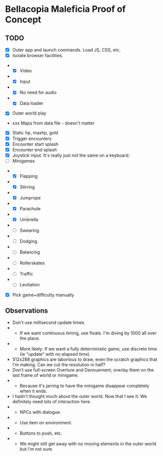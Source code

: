 # Bellacopia Maleficia Proof of Concept

## TODO

- [x] Outer app and launch commands. Load JS, CSS, etc.
- [x] Isolate browser facilities.
- - [x] Video
- - [x] Input
- - [x] No need for audio
- - [x] Data loader
- [x] Outer world play
- xxx Maps from data file - doesn't matter
- [x] Stats: hp, maxhp, gold
- [x] Trigger encounters
- [x] Encounter start splash
- [x] Encounter end splash
- [x] Joystick input. It's really just not the same on a keyboard.
- [ ] Minigames
- - [x] Flapping
- - [x] Stirring
- - [x] Jumprope
- - [x] Parachute
- - [x] Umbrella
- - [ ] Swearing
- - [ ] Dodging
- - [ ] Balancing
- - [ ] Rollerskates
- - [ ] Traffic
- - [ ] Levitation
- [x] Pick game+difficulty manually

## Observations

- Don't use millisecond update times.
- - If we want continuous timing, use floats. I'm diving by 1000 all over the place.
- - More likely: If we want a fully deterministic game, use discrete time. (ie "update" with no elapsed time).
- 512x288 graphics are laborious to draw, even the scratch graphics that I'm making. Can we cut the resolution in half?
- Don't use full-screen Overture and Denouement; overlay them on the last frame of world or minigame.
- - Because it's jarring to have the minigame disappear completely when it ends.
- I hadn't thought much about the outer world. Now that I see it: We definitely need lots of interaction here.
- - NPCs with dialogue.
- - Use item on environment.
- - Buttons to push, etc.
- - We might still get away with no moving elements in the outer world but I'm not sure.
